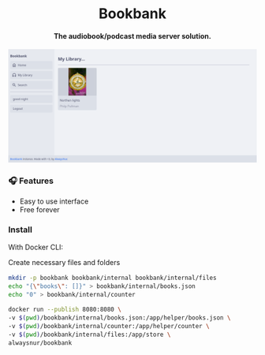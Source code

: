 <h1 align="center">Bookbank</h1>
<h4 align="center">The audiobook/podcast media server solution.</h4>

![Showcase of bookbank](./assets/image.png)

### 🎧 Features

- Easy to use interface
- Free forever

### Install

With Docker CLI:

Create necessary files and folders

```bash
mkdir -p bookbank bookbank/internal bookbank/internal/files
echo "{\"books\": []}" > bookbank/internal/books.json
echo "0" > bookbank/internal/counter
```

```bash
docker run --publish 8080:8080 \
-v $(pwd)/bookbank/internal/books.json:/app/helper/books.json \
-v $(pwd)/bookbank/internal/counter:/app/helper/counter \
-v $(pwd)/bookbank/internal/files:/app/store \
alwaysnur/bookbank
```
